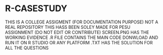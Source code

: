 # R-CASESTUDY
THIS IS A COLLEGE ASSIGMENT (FOR DOCUMENTATION PURPOSE) NOT A REAL REPOSITORY
THIS HASS BEEN SOLEY MADE FOR PESU ASSIGNMENT (DO NOT EDIT OR CONTRIBUTE)
SCREEN.PNG HAS THE WORKING EVIDENCE 
.R FILE CONTAINS THE MAIN CODE 
DONWLOAD AND RUN IT ON R STUDIO OR ANY PLATFORM 
.TXT HAS THE SOLUTION FOR ALL THE QUESTIONS 
